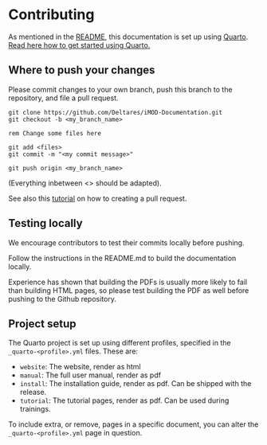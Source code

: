 # Contributing

As mentioned in the [README](README.md), this documentation is set up using
[Quarto](https://quarto.org/). 
[Read here how to get started using Quarto.](https://quarto.org/docs/get-started/)

## Where to push your changes

Please commit changes to your own branch, push this branch to
the repository, and file a pull request.

```batch
git clone https://github.com/Deltares/iMOD-Documentation.git
git checkout -b <my_branch_name>

rem Change some files here 

git add <files>
git commit -m "<my commit message>"

git push origin <my_branch_name>
```

(Everything inbetween <> should be adapted).

See also this 
[tutorial](https://yangsu.github.io/pull-request-tutorial/)
on how to creating a pull request.

## Testing locally

We encourage contributors to test their commits locally before pushing.

Follow the instructions in the README.md to build the documentation locally.

Experience has shown that building the PDFs is usually more likely to fail than
building HTML pages, so please test building the PDF as well before pushing to
the Github repository.

## Project setup

The Quarto project is set up using different profiles, specified in the
`_quarto-<profile>.yml` files. These are:

- `website`: The website, render as html
- `manual`: The full user manual, render as pdf
- `install`: The installation guide, render as pdf. Can be shipped with the release.
- `tutorial`: The tutorial pages, render as pdf. Can be used during trainings.

To include extra, or remove, pages in a specific document, you can alter the
`_quarto-<profile>.yml` page in question.
